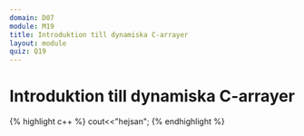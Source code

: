 ```yaml
---
domain: D07
module: M19
title: Introduktion till dynamiska C-arrayer
layout: module
quiz: Q19
---
```


# Introduktion till dynamiska C-arrayer

{% highlight c++ %}
cout<<"hejsan";
{% endhighlight %}